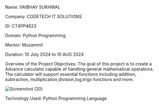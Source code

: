 Name: VAIBHAV SUKHWAL

Company: CODETECH IT SOLUTIONS

ID: CT4PP4623

Domain: Python Programming 

Mentor: Muzammil 

Duration: 10 July 2024 to 10 AUG 2024


Overview of the Project
Objectives: The goal of this project is to create a Advance calculator capable of handling general mathematical operations. The calculator will support essential functions including addition, subtraction, multiplication,division,log,trigo functions and more.

![Screenshot (20)](https://github.com/user-attachments/assets/2f01c359-1750-4c11-ba15-f0a86b8d5a97)



Technology Used: Python Programming Language
